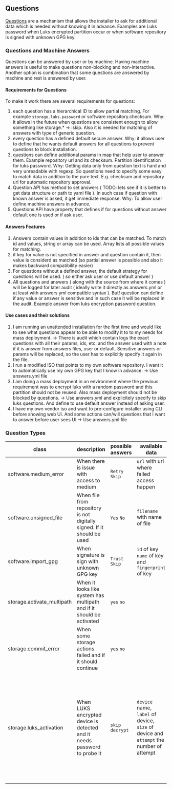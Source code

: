 ## Questions

[Questions][] are a mechanism that allows the installer to ask for additional data which is needed without knowing it in advance.
Examples are Luks password when Luks encrypted partition occur or when software repository is signed with unknown GPG key.

[Questions]: https://opensuse.github.io/agama/dbus/ref-org.opensuse.Agama.Questions1.html

### Questions and Machine Answers

Questions can be answered by user or by machine. Having machine answers is useful to make questions
non-blocking and non-interactive. Another option is combination that some questions are answered by machine and rest
is answered by user.

#### Requirements for Questions

To make it work there are several requirements for questions:

1. each question has a hierarchical ID to allow partial matching. For example `storage.luks.password` or
software.repository.checksum. Why: it allows in the future when questions are consistent enough to allow something like
storage.* -> :skip. Also it is needed for matching of answers with type of generic question.
2. every question has a defined default secure answer. Why: it allows user to define that he wants default answers for all questions
   to prevent questions to block installation.
3. questions can define additional params in map that help user to answer them. Example repository url and its checksum.
   Partition identification for luks password. Why: Getting data only from question text is hard and very unreadable with regexp.
   So questions need to specify some easy to match data in addition to the pure text.
   E.g. checksum and repository url for automatic repository approval.
4. Question API has method to set answers ( TODO: lets see if it is better to get data structure or path to yaml file ). In such case if question
   with known answer is asked, it get immediate response.
   Why: To allow user define machine answers in advance.
5. Questions API have property that defines if for questions without answer default one is used or if ask user.

#### Answers Features

1. Answers contain values in addition to ids that can be matched. To match
id and values, string or array can be used. Array lists all possible values for matching.
2. if key for value is not specified in answer and question contain it, then value is considerd as matched (so partial answer is possible and also it makes backward compatibility easier)
3. For questions without a defined answer, the default strategy for questions will be used. ( so either ask user or use default answer )
4. All questions and answers ( along with the source from where it comes )
   will be logged for later audit ( ideally write it directly as answers.yml or at least with answers yml compatible syntax ). But! question can define if any value or answer is sensitive and in such case
   it will be replaced in the audit. Example answer from luks encryption password question.


#### Use cases and their solutions

1. I am running an unattended installation for the first time and would like to see what questions appear to be able to modify it to
to my needs for mass deployment. -> There is audit which contain logs the exact questions
with all their params, ids, etc. and the answer used with a note if it is answer from answers files, user or default.
Sensitive answers or params will be replaced, so the user has to explicitly specify it again in the file.
2. I run a modified ISO that points to my own software repository. I want it to automatically use my own
  GPG key that I know in advance. -> Use answers.yml file
3. I am doing a mass deployment in an environment where the previous requirement was to encrypt luks with a random password
   and this partition should not be reused. Also mass deployment should not be blocked by questions. -> Use answers.yml and explicitely specify to skip luks questions. And define to use
   default answer instead of asking user.
4. I have my own vendor iso and want to pre-configure installer using CLI before showing web UI. And some actions can/will
   questions that I want to answer before user sees UI -> Use answers.yml file

### Question Types

| class  | description  | possible answers  | available data  | notes  |
|---     |---           |---                |---              |---     |
| software.medium\_error | When there is issue with access to medium  | `Retry` `Skip`  | `url` with url where failed access happen  |   |
| software.unsigned\_file  | When file from repository is not digitally signed. If it should be used  | `Yes` `No`  | `filename` with name of file  |   |
| software.import\_gpg  | When signature is sign with unknown GPG key  | `Trust` `Skip`  | `id` of key `name` of key and `fingerprint` of key |   |
| storage.activate\_multipath | When it looks like system has multipath and if it should be activated | `yes` `no` |  | Here it is used lower case. It should be unified. |
| storage.commit\_error | When some storage actions failed and if it should continue | `yes` `no` |  | Also here it is lowercase |
| storage.luks\_activation | When LUKS encrypted device is detected and it needs password to probe it | `skip` `decrypt` | `device` name, `label` of device, `size` of device and `attempt` the number of attempt | Answer contain additional field password that has to be filled if answer is `decrypt`. Attempt data can be used to limit passing wrong password. |
